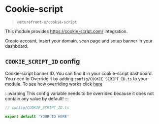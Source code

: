 # Cookie-script

> `@storefront-x/cookie-script`

This module provides https://cookie-script.com/ integration.

Create account, insert your domain, scan page and setup banner in your dashboard.

## `COOKIE_SCRIPT_ID` config

Cookie-script banner ID. You can find it in your cookie-script dashboard. You need to Override it by adding `config/COOKIE_SCRIPT_ID.ts` to your module. To see how overriding works click [here](../getting-started/how-it-works.html#overriding)

:::warning
This config variable needs to be overrided because it does not contain any value by default!
:::

```ts
// config/COOKIE_SCRIPT_ID.ts

export default 'YOUR ID HERE'
```
